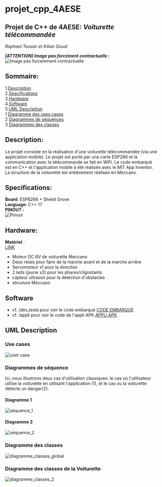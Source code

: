 # projet_cpp_4AESE
## Projet de C++ de 4AESE: _Voiturette télécommandée_  

_Raphael Tessier et Kilian Soual_

**_[ATTENTION] Image pas forcément contractuelle :_**  
![Image pas forcemment contractuelle](https://i.gaw.to/vehicles/photos/40/25/402549-2021-tesla-model-x.jpg?640x400)  

## Sommaire:  
  1.[Description](https://github.com/kiso6/projet_cpp_4AESE#description)  
  2.[Specifications](https://github.com/kiso6/projet_cpp_4AESE#specifications)  
  3.[Hardware](https://github.com/kiso6/projet_cpp_4AESE#hardware)  
  4.[Software](https://github.com/kiso6/projet_cpp_4AESE#software)  
  5.[UML Description](https://github.com/kiso6/projet_cpp_4AESE#uml-description)  
    1 [Diagramme des uses cases](https://github.com/kiso6/projet_cpp_4AESE#use-cases)  
    2 [Diagrammes de séquences](https://github.com/kiso6/projet_cpp_4AESE#diagrammes-de-s%C3%A9quence)  
    3 [Diagrammes des classes](https://github.com/kiso6/projet_cpp_4AESE#diagramme-des-classes)  
    
  
## Description:  
Le projet consiste en la réalisation d'une voiturette télécommandée (via une application mobile). Le projet est porté par une carte ESP266 et la communication avec la télécommande se fait en WiFi. Le code embarqué est en C++ et l'application mobile à été réalisée avec le MIT App Inventor. La structure de la voiturette est entièrement réalisée en Meccano.  
  

## Specifications:  
**Board**: ESP8266 + Shield Grove  
**Language**: C++ 17  
**PINOUT :**  
![Pinout](https://i0.wp.com/randomnerdtutorials.com/wp-content/uploads/2019/05/ESP8266-NodeMCU-kit-12-E-pinout-gpio-pin.png?quality=100&strip=all&ssl=1)  

## Hardware:  
**Matériel** :  
[LINK](https://www.seeedstudio.com/ "Grove Actuators/Sensors")
  - Moteur DC 6V de voiturette Meccano  
  - Deux relais pour faire de la marche avant et de la marche arrière
  - Servomoteur x1 pour la direction
  - 2 leds (jaune x2) pour les phares/clignotants
  - capteur ultrason pour la detection d'obstacles
  - strcuture Meccano
  
## Software
  - cf. /dev_tesla pour voir le code embarqué [CODE EMBARQUE](https://github.com/kiso6/projet_cpp_4AESE/tree/main/dev_tesla)
  - cf. /appli pour voir le code de l'appli APK [APPLI APK](https://github.com/kiso6/projet_cpp_4AESE/tree/main/appli)
  
## UML Description
### Use cases
![user case](https://user-images.githubusercontent.com/128903240/235663121-4138d28a-abcd-4ec0-8b22-39a8af73595d.png)  
### Diagrammes de séquence  
Ici, nous illustrons deux cas d'utilisation classiques: le cas où l'utilisateur utilise la voiturette en utilisant l'application (1), et le cas ou la voiturette détecte un danger(2).  
#### Diagramme 1  
![séquence_1](https://i.ibb.co/HpJw1q8/s-quence-g-n-ral.png)  
#### Diagramme 2  
![séquence_2](https://i.ibb.co/gwf9wZx/Untitled.png)  
### Diagramme des classes
![diagramme_classes_global](https://i.ibb.co/Tq1Vfgr/Diagramme-Classes-1.png)
### Diagramme des classes de la Voiturette  
![diagramme_classes_2](https://i.ibb.co/9hqwd1P/Diagramme-Classes-2.png)

